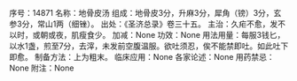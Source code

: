 序号：14871
名称：地骨皮汤
组成：地骨皮3分，升麻3分，犀角（镑）3分，玄参3分，常山1两（细锉）。
出处：《圣济总录》卷三十五。
主治：久疟不愈，发不以时，或朝或夜，肌瘦食少。
加减：None
功效：None
用法用量：每服3钱匕，以水1盏，煎至7分，去滓，未发前空腹温服。欲吐须忍，俟不能禁即吐。如此吐下即愈。
制备方法：上为粗末。
临床应用：None
各家论述：None
用药禁忌：None
附注：None
